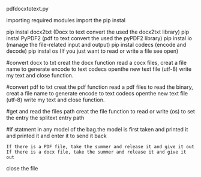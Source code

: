 pdfdocxtotext.py 

importing required modules
import the pip instal 

pip instal docx2txt (Docx to text convert the used the docx2txt library)
pip instal PyPDF2 (pdf to text convert the used the pyPDF2 library)
pip instal io (manage the file-related input and output)
pip instal codecs (encode and decode)
pip instal os (If you just want to read or write a file see open)

#convert docx to txt
creat the docx function read a cocx files, creat a file name to generate encode
to text  codecs openthe new text file (utf-8) write my text and close function.

#convert pdf to txt
creat the pdf function read a pdf files to read the binary, creat a file name to generate encode
to text  codecs openthe new text file (utf-8) write my text and close function.

#get and read the files path
creat the file function to read or write (os) to set the entry the splitext entry path

#if statment
in any model of the bag.the model is first taken and printed it 
    and printed it and enter it to send it back
	
	If there is a PDF file, take the summer and release it and give it out
	If there is a docx file, take the summer and release it and give it out

close the file
